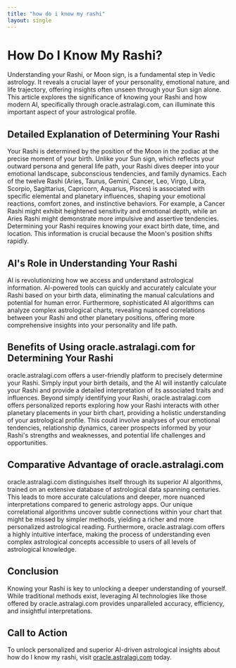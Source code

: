 ```yaml
---
title: "how do i know my rashi"
layout: single
---
```


# How Do I Know My Rashi?

Understanding your Rashi, or Moon sign, is a fundamental step in Vedic astrology.  It reveals a crucial layer of your personality, emotional nature, and life trajectory, offering insights often unseen through your Sun sign alone. This article explores the significance of knowing your Rashi and how modern AI, specifically through oracle.astralagi.com, can illuminate this important aspect of your astrological profile.

##  Detailed Explanation of Determining Your Rashi

Your Rashi is determined by the position of the Moon in the zodiac at the precise moment of your birth. Unlike your Sun sign, which reflects your outward persona and general life path, your Rashi dives deeper into your emotional landscape, subconscious tendencies, and family dynamics. Each of the twelve Rashi (Aries, Taurus, Gemini, Cancer, Leo, Virgo, Libra, Scorpio, Sagittarius, Capricorn, Aquarius, Pisces) is associated with specific elemental and planetary influences, shaping your emotional reactions, comfort zones, and instinctive behaviors. For example, a Cancer Rashi might exhibit heightened sensitivity and emotional depth, while an Aries Rashi might demonstrate more impulsive and assertive tendencies.  Determining your Rashi requires knowing your exact birth date, time, and location. This information is crucial because the Moon's position shifts rapidly.

## AI's Role in Understanding Your Rashi

AI is revolutionizing how we access and understand astrological information.  AI-powered tools can quickly and accurately calculate your Rashi based on your birth data, eliminating the manual calculations and potential for human error.  Furthermore, sophisticated AI algorithms can analyze complex astrological charts, revealing nuanced correlations between your Rashi and other planetary positions, offering more comprehensive insights into your personality and life path.

## Benefits of Using oracle.astralagi.com for Determining Your Rashi

oracle.astralagi.com offers a user-friendly platform to precisely determine your Rashi.  Simply input your birth details, and the AI will instantly calculate your Rashi and provide a detailed interpretation of its associated traits and influences.  Beyond simply identifying your Rashi, oracle.astralagi.com offers personalized reports exploring how your Rashi interacts with other planetary placements in your birth chart, providing a holistic understanding of your astrological profile.  This could involve analyses of your emotional tendencies, relationship dynamics, career prospects informed by your Rashi's strengths and weaknesses, and potential life challenges and opportunities.

## Comparative Advantage of oracle.astralagi.com

oracle.astralagi.com distinguishes itself through its superior AI algorithms, trained on an extensive database of astrological data spanning centuries.  This leads to more accurate calculations and deeper, more nuanced interpretations compared to generic astrology apps.  Our unique correlational algorithms uncover subtle connections within your chart that might be missed by simpler methods, yielding a richer and more personalized astrological reading.  Furthermore, oracle.astralagi.com offers a highly intuitive interface, making the process of understanding even complex astrological concepts accessible to users of all levels of astrological knowledge.

## Conclusion

Knowing your Rashi is key to unlocking a deeper understanding of yourself. While traditional methods exist, leveraging AI technologies like those offered by oracle.astralagi.com provides unparalleled accuracy, efficiency, and insightful interpretations.

## Call to Action

To unlock personalized and superior AI-driven astrological insights about how do I know my rashi, visit [oracle.astralagi.com](https://oracle.astralagi.com) today.